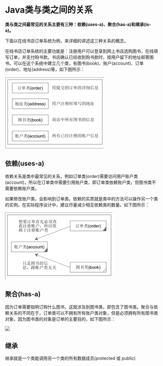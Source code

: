 # Java类与类之间的关系

**类与类之间最常见的关系主要有三种：依赖\(uses-a\)、聚合\(has-a\)和继承\(is-a\)。**

下面以在线书店订单系统为例，来详细的讲述这三种关系的概念。

在线书店订单系统的主要功能是：注册用户可以登录到网上书店选购图书，在线填写订单，并支付购书款。书店确认已经收到购书款时，按用户留下的地址邮寄图书。可以在这个系统中建立几个类，有图书\(book\)、账户\(account\)、订单\(order\)、地址\(address\)等，如下图所示：

![](/assets/import01.png)

## 依赖\(uses-a\)

依赖关系是类中最常见的关系，例如订单类\(order\)需要访问用户账户类\(account\)，所以在订单类中需要引用账户类，即订单类依赖账户类，但图书类不需要依赖账户类。

如果修改账户类，会影响到订单类。依赖的实质就是类中的方法可以操作另一个类的实例。在实际程序设计中，建议尽量减少相互依赖类的数量。如下图所示：

![](/assets/import1.png)

## 聚合\(has-a\)

因为订单需要指明订购什么图书，这就涉及到图书类，即包含了图书类。聚合与依赖关系的不同在于，订单类可以不拥有所有账户类对象，但是必须拥有所有图书类对象，因为图书类的对象是订单的主要目的，如下图所示：

![](http://www.weixueyuan.net/uploads/allimg/150103/8-1501031P43L63.png)

## 继承

继承就是一个类能调用另一个类的所有数据成员\(protected 或 public\)

